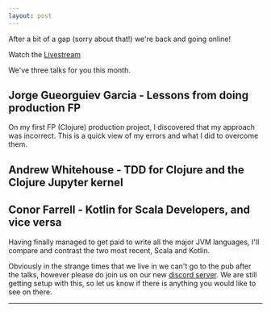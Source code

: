 ```yaml
---
layout: post
---
```


After a bit of a gap (sorry about that!) we're back and going online!

Watch the [Livestream][Livestream]

We've three talks for you this month.

## **Jorge Gueorguiev Garcia** - Lessons from doing production FP

On my first FP (Clojure) production project, I discovered that my approach was incorrect. This is a quick view of my errors and what I did to overcome them.

## **Andrew Whitehouse** - TDD for Clojure and the Clojure Jupyter kernel

## **Conor Farrell** - Kotlin for Scala Developers, and vice versa

Having finally managed to get paid to write all the major JVM languages, I'll compare and contrast the two most recent, Scala and Kotlin.

Obviously in the strange times that we live in we can't go to the pub after the talks, however please do join us on our new [discord server][Discord].
We are still getting setup with this, so let us know if there is anything you would like to see on there.

---

[Livestream]: https://www.youtube.com/watch?v=yeJbEzHesUo
[Discord]: https://discord.gg/mQ9gGQN
